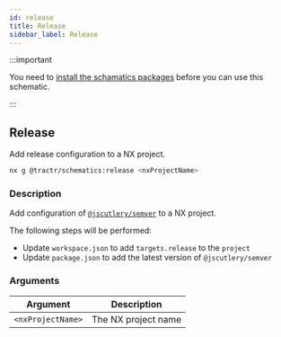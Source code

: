 ```yaml
---
id: release
title: Release
sidebar_label: Release
---
```


:::important

You need to [install the schamatics packages](./how-to) before you can use this schematic.

:::

## Release

Add release configuration to a NX project.

```bash
nx g @tractr/schematics:release <nxProjectName>
```

### Description

Add configuration of [`@jscutlery/semver`](https://github.com/jscutlery/semver) to a NX project.

The following steps will be performed:

- Update `workspace.json` to add `targets.release` to the `project`
- Update `package.json` to add the latest version of `@jscutlery/semver`

### Arguments

| Argument          | Description                 |
| ----------------- | --------------------------- |
| `<nxProjectName>` | The NX project name         |
